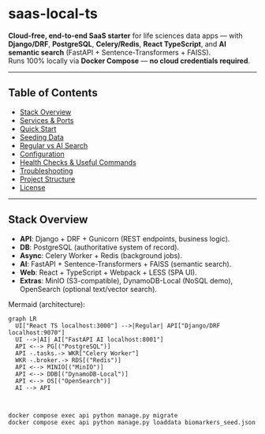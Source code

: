 # saas-local-ts

**Cloud-free, end-to-end SaaS starter** for life sciences data apps — with **Django/DRF**, **PostgreSQL**, **Celery/Redis**, **React TypeScript**, and **AI semantic search** (FastAPI + Sentence-Transformers + FAISS).  
Runs 100% locally via **Docker Compose** — **no cloud credentials required**.

---

## Table of Contents

- [Stack Overview](#stack-overview)
- [Services & Ports](#services--ports)
- [Quick Start](#quick-start)
- [Seeding Data](#seeding-data)
- [Regular vs AI Search](#regular-vs-ai-search)
- [Configuration](#configuration)
- [Health Checks & Useful Commands](#health-checks--useful-commands)
- [Troubleshooting](#troubleshooting)
- [Project Structure](#project-structure)
- [License](#license)

---

## Stack Overview

- **API**: Django + DRF + Gunicorn (REST endpoints, business logic).
- **DB**: PostgreSQL (authoritative system of record).
- **Async**: Celery Worker + Redis (background jobs).
- **AI**: FastAPI + Sentence-Transformers + FAISS (semantic search).
- **Web**: React + TypeScript + Webpack + LESS (SPA UI).
- **Extras**: MinIO (S3-compatible), DynamoDB-Local (NoSQL demo), OpenSearch (optional text/vector search).

Mermaid (architecture):

```mermaid
graph LR
  UI["React TS localhost:3000"] -->|Regular| API["Django/DRF localhost:9070"]
  UI -->|AI| AI["FastAPI AI localhost:8001"]
  API <--> PG[("PostgreSQL")]
  API -.tasks.-> WKR["Celery Worker"]
  WKR -.broker.-> RDS[("Redis")]
  API <--> MINIO[("MinIO")]
  API <--> DDB[("DynamoDB-Local")]
  API <--> OS[("OpenSearch")]
  AI --> API



docker compose exec api python manage.py migrate
docker compose exec api python manage.py loaddata biomarkers_seed.json
